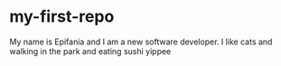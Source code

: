 # my-first-repo

My name is Epifania and I am a new software developer. I like cats and walking in the park and eating sushi yippee
